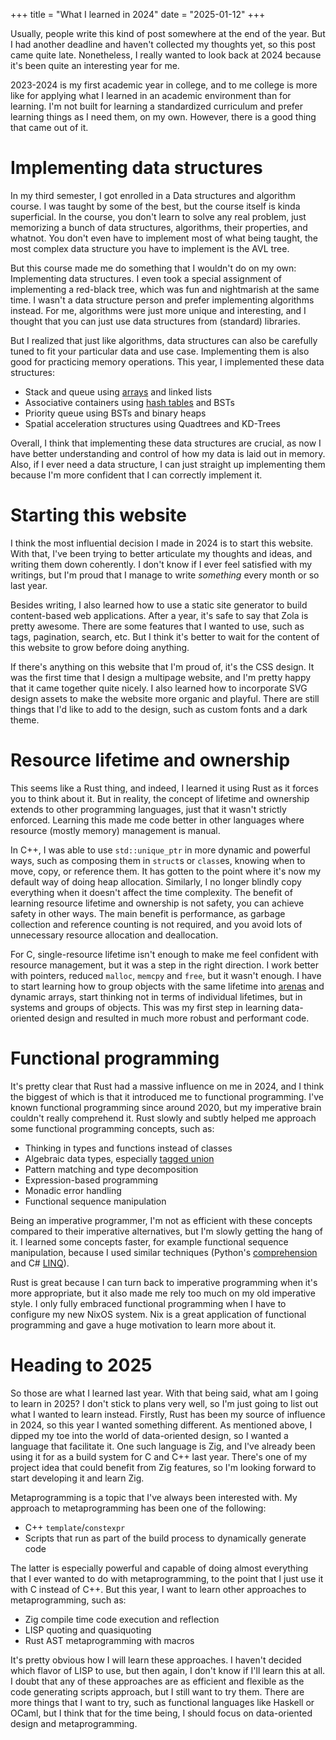 +++
title = "What I learned in 2024"
date  = "2025-01-12"
+++

Usually, people write this kind of post somewhere at the end of the year. But I
had another deadline and haven't collected my thoughts yet, so this post came
quite late. Nonetheless, I really wanted to look back at 2024 because it's been
quite an interesting year for me.

<!-- more -->

2023-2024 is my first academic year in college, and to me college is more like
for applying what I learned in an academic environment than for learning. I'm
not built for learning a standardized curriculum and prefer learning things as
I need them, on my own. However, there is a good thing that came out of it.

# Implementing data structures

In my third semester, I got enrolled in a Data structures and algorithm course.
I was taught by some of the best, but the course itself is kinda superficial.
In the course, you don't learn to solve any real problem, just memorizing a
bunch of data structures, algorithms, their properties, and whatnot. You don't
even have to implement most of what being taught, the most complex data
structure you have to implement is the AVL tree.

But this course made me do something that I wouldn't do on my own: Implementing
data structures. I even took a special assignment of implementing a red-black
tree, which was fun and nightmarish at the same time. I wasn't a data structure
person and prefer implementing algorithms instead. For me, algorithms were just
more unique and interesting, and I thought that you can just use data
structures from (standard) libraries.

But I realized that just like algorithms, data structures can also be carefully
tuned to fit your particular data and use case. Implementing them is also good
for practicing memory operations. This year, I implemented these data
structures:

- Stack and queue using [arrays](/blog/queue/) and linked lists
- Associative containers using [hash tables](/blog/string-matching/)
  and BSTs
- Priority queue using BSTs and binary heaps
- Spatial acceleration structures using Quadtrees and KD-Trees

Overall, I think that implementing these data structures are crucial, as now I
have better understanding and control of how my data is laid out in memory.
Also, if I ever need a data structure, I can just straight up implementing them
because I'm more confident that I can correctly implement it.

# Starting this website

I think the most influential decision I made in 2024 is to start this website.
With that, I've been trying to better articulate my thoughts and ideas, and
writing them down coherently. I don't know if I ever feel satisfied with my
writings, but I'm proud that I manage to write *something* every month or so
last year.

Besides writing, I also learned how to use a static site generator to build
content-based web applications. After a year, it's safe to say that Zola is
pretty awesome. There are some features that I wanted to use, such as tags,
pagination, search, etc. But I think it's better to wait for the content of
this website to grow before doing anything.

If there's anything on this website that I'm proud of, it's the CSS design. It
was the first time that I design a multipage website, and I'm pretty happy that
it came together quite nicely. I also learned how to incorporate SVG design
assets to make the website more organic and playful. There are still things
that I'd like to add to the design, such as custom fonts and a dark theme.

# Resource lifetime and ownership

This seems like a Rust thing, and indeed, I learned it using Rust as it forces
you to think about it. But in reality, the concept of lifetime and ownership
extends to other programming languages, just that it wasn't strictly enforced.
Learning this made me code better in other languages where resource (mostly
memory) management is manual.

In C++, I was able to use `std::unique_ptr` in more dynamic and powerful ways,
such as composing them in `struct`s or `class`es, knowing when to move, copy,
or reference them. It has gotten to the point where it's now my default way of
doing heap allocation. Similarly, I no longer blindly copy everything when
it doesn't affect the time complexity. The benefit of learning resource
lifetime and ownership is not safety, you can achieve safety in other ways. The
main benefit is performance, as garbage collection and reference counting is
not required, and you avoid lots of unnecessary resource allocation and
deallocation.

For C, single-resource lifetime isn't enough to make me feel confident with
resource management, but it was a step in the right direction. I work better
with pointers, reduced `malloc`, `memcpy` and `free`, but it wasn't enough. I
have to start learning how to group objects with the same lifetime into
[arenas](/blog/arena) and dynamic arrays, start thinking not in terms of
individual lifetimes, but in systems and groups of objects. This was my first
step in learning data-oriented design and resulted in much more robust and
performant code.

# Functional programming

It's pretty clear that Rust had a massive influence on me in 2024, and I think
the biggest of which is that it introduced me to functional programming. I've
known functional programming since around 2020, but my imperative brain
couldn't really comprehend it. Rust slowly and subtly helped me approach some
functional programming concepts, such as:

- Thinking in types and functions instead of classes
- Algebraic data types, especially [tagged union](/blog/polymorphism)
- Pattern matching and type decomposition
- Expression-based programming
- Monadic error handling
- Functional sequence manipulation

Being an imperative programmer, I'm not as efficient with these concepts
compared to their imperative alternatives, but I'm slowly getting the hang of
it. I learned some concepts faster, for example functional sequence
manipulation, because I used similar techniques (Python's
[comprehension](//docs.python.org/3/tutorial/datastructures.html#list-comprehensions)
and C# [LINQ](//learn.microsoft.com/en-us/dotnet/csharp/linq/)).

Rust is great because I can turn back to imperative programming when it's more
appropriate, but it also made me rely too much on my old imperative style. I
only fully embraced functional programming when I have to configure my new
NixOS system. Nix is a great application of functional programming and gave a
huge motivation to learn more about it.

# Heading to 2025

So those are what I learned last year. With that being said, what am I going to
learn in 2025? I don't stick to plans very well, so I'm just going to list out
what I wanted to learn instead. Firstly, Rust has been my source of influence
in 2024, so this year I wanted something different. As mentioned above, I
dipped my toe into the world of data-oriented design, so I wanted a language
that facilitate it. One such language is Zig, and I've already been using it
for as a build system for C and C++ last year. There's one of my project idea
that could benefit from Zig features, so I'm looking forward to start
developing it and learn Zig.

Metaprogramming is a topic that I've always been interested with. My approach
to metaprogramming has been one of the following:

- C++ `template`/`constexpr`
- Scripts that run as part of the build process to dynamically generate code

The latter is especially powerful and capable of doing almost everything that I
ever wanted to do with metaprogramming, to the point that I just use it with C
instead of C++. But this year, I want to learn other approaches to
metaprogramming, such as:

- Zig compile time code execution and reflection
- LISP quoting and quasiquoting
- Rust AST metaprogramming with macros

It's pretty obvious how I will learn these approaches. I haven't decided which
flavor of LISP to use, but then again, I don't know if I'll learn this at all.
I doubt that any of these approaches are as efficient and flexible as the code
generating scripts approach, but I still want to try them. There are more
things that I want to try, such as functional languages like Haskell or OCaml,
but I think that for the time being, I should focus on data-oriented design and
metaprogramming.

